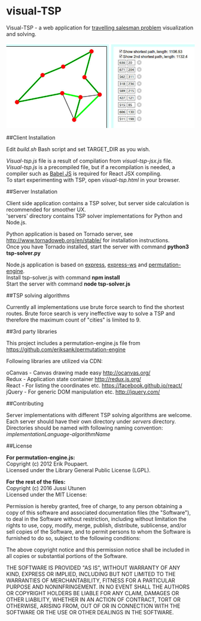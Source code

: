# visual-TSP
Visual-TSP - a web application for [travelling salesman problem](https://en.wikipedia.org/wiki/Travelling_salesman_problem) visualization and solving.

![Screenshot](screenshot.jpg)

##Client Installation

Edit *build.sh* Bash script and set TARGET_DIR as you wish.

*Visual-tsp.js* file is a result of compilation from *visual-tsp-jsx.js* file.  
*Visual-tsp.js* is a precompiled file, but if a recompilation is needed, a compiler such as [Babel JS](https://babeljs.io/) is required for React JSX compiling.  
To start experimenting with TSP, open *visual-tsp.html* in your browser.

##Server Installation

Client side application contains a TSP solver, but server side calculation is recommended for smoother UX.  
'servers' directory contains TSP solver implementations for Python and Node.js.

Python application is based on Tornado server, see http://www.tornadoweb.org/en/stable/ for installation instructions.  
Once you have Tornado installed, start the server with command **python3 tsp-solver.py**

Node.js application is based on [express](https://www.npmjs.com/package/express), [express-ws](https://www.npmjs.com/package/express-ws) and [permutation-engine](https://www.npmjs.com/package/permutation-engine).  
Install tsp-solver.js with command **npm install**  
Start the server with command **node tsp-solver.js**

##TSP solving algorithms

Currently all implementations use brute force search to find the shortest routes. Brute force search is very ineffective way to solve a TSP and therefore the maximum count of "cities" is limited to 9.

##3rd party libraries

This project includes a permutation-engine.js file from https://github.com/eriksank/permutation-engine

Following libraries are utilized via CDN:

oCanvas - Canvas drawing made easy http://ocanvas.org/  
Redux - Application state container http://redux.js.org/  
React - For listing the coordinates etc. https://facebook.github.io/react/  
jQuery - For generic DOM manipulation etc. http://jquery.com/

##Contributing

Server implementations with different TSP solving algorithms are welcome. Each server should have their own directory under *servers* directory. Directories should be named with following naming convention:  
*implementationLanguage-algorithmName*

##License

**For permutation-engine.js:**   
Copyright (c) 2012 Erik Poupaert.  
Licensed under the Library General Public License (LGPL).  

**For the rest of the files:**   
Copyright (c) 2016 Jussi Utunen  
Licensed under the MIT License:

Permission is hereby granted, free of charge, to any person obtaining a copy
of this software and associated documentation files (the "Software"), to deal
in the Software without restriction, including without limitation the rights
to use, copy, modify, merge, publish, distribute, sublicense, and/or sell
copies of the Software, and to permit persons to whom the Software is
furnished to do so, subject to the following conditions:

The above copyright notice and this permission notice shall be included in all
copies or substantial portions of the Software.

THE SOFTWARE IS PROVIDED "AS IS", WITHOUT WARRANTY OF ANY KIND, EXPRESS OR
IMPLIED, INCLUDING BUT NOT LIMITED TO THE WARRANTIES OF MERCHANTABILITY,
FITNESS FOR A PARTICULAR PURPOSE AND NONINFRINGEMENT. IN NO EVENT SHALL THE
AUTHORS OR COPYRIGHT HOLDERS BE LIABLE FOR ANY CLAIM, DAMAGES OR OTHER
LIABILITY, WHETHER IN AN ACTION OF CONTRACT, TORT OR OTHERWISE, ARISING FROM,
OUT OF OR IN CONNECTION WITH THE SOFTWARE OR THE USE OR OTHER DEALINGS IN THE
SOFTWARE.
